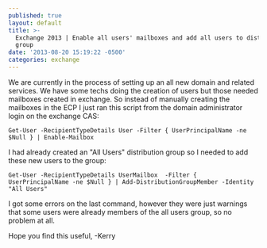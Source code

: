 ```yaml
---
published: true
layout: default
title: >-
  Exchange 2013 | Enable all users' mailboxes and add all users to distribution
  group
date: '2013-08-20 15:19:22 -0500'
categories: exchange
---
```


We are currently in the process of setting up an all new domain and related services. We have some techs doing the creation of users but those needed mailboxes created in exchange. So instead of manually creating the mailboxes in the ECP I just ran this script from the domain administrator login on the exchange  CAS:

    Get-User -RecipientTypeDetails User -Filter { UserPrincipalName -ne $Null } | Enable-Mailbox

I had already created an "All Users" distribution group so I needed to add these new users to the group:

    Get-User -RecipientTypeDetails UserMailbox  -Filter { UserPrincipalName -ne $Null } | Add-DistributionGroupMember -Identity "All Users" 

I got some errors on the last command, however they were just warnings that some users were already members of the all users group, so no problem at all.

 Hope you find this useful,
-Kerry
